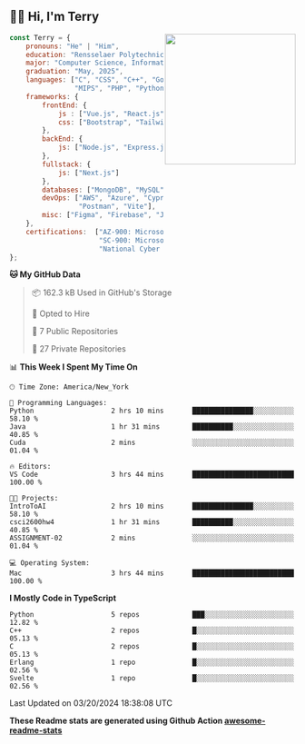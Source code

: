 <h2>👋🏻 Hi, I'm Terry</h2>

<img align='right' src="https://media.giphy.com/media/fkZukR450RQ1qnGaq9/giphy.gif" width="230">

```javascript
const Terry = {
    pronouns: "He" | "Him",
    education: "Rensselaer Polytechnic Institute",
    major: "Computer Science, Information Technology and Web Science",
    graduation: "May, 2025",
    languages: ["C", "CSS", "C++", "Go", "Haskell", "HTML", "Java", "Javascript",
                "MIPS", "PHP", "Python", "SQL", "Typescript", "Verilog"],
    frameworks: {
        frontEnd: {
            js : ["Vue.js", "React.js"],
            css: ["Bootstrap", "Tailwind", "Quasar"]
        },
        backEnd: {
            js: ["Node.js", "Express.js"],
        },
        fullstack: {
            js: ["Next.js"]
        },
        databases: ["MongoDB", "MySQL", "PostgreSQL"],
        devOps: ["AWS", "Azure", "Cypress", "Docker🐳", "GitHub", "Playwright",
                 "Postman", "Vite"],
        misc: ["Figma", "Firebase", "Jira", "LaTeX"]
    },
    certifications:  ["AZ‐900: Microsoft Azure Fundamentals",
                      "SC‐900: Microsoft Security, Compliance, and Identity Fundamentals",
                      "National Cyber League Team Game: 4TH PLACE OUT OF 3593"],
};
```
<!--START_SECTION:waka-->
**🐱 My GitHub Data** 

> 📦 162.3 kB Used in GitHub's Storage 
 > 
> 💼 Opted to Hire
 > 
> 📜 7 Public Repositories 
 > 
> 🔑 27 Private Repositories 
 > 
📊 **This Week I Spent My Time On** 

```text
🕑︎ Time Zone: America/New_York

💬 Programming Languages: 
Python                   2 hrs 10 mins       ███████████████░░░░░░░░░░   58.10 % 
Java                     1 hr 31 mins        ██████████░░░░░░░░░░░░░░░   40.85 % 
Cuda                     2 mins              ░░░░░░░░░░░░░░░░░░░░░░░░░   01.04 % 

🔥 Editors: 
VS Code                  3 hrs 44 mins       █████████████████████████   100.00 % 

🐱‍💻 Projects: 
IntroToAI                2 hrs 10 mins       ███████████████░░░░░░░░░░   58.10 % 
csci2600hw4              1 hr 31 mins        ██████████░░░░░░░░░░░░░░░   40.85 % 
ASSIGNMENT-02            2 mins              ░░░░░░░░░░░░░░░░░░░░░░░░░   01.04 % 

💻 Operating System: 
Mac                      3 hrs 44 mins       █████████████████████████   100.00 % 
```

**I Mostly Code in TypeScript** 

```text
Python                   5 repos             ███░░░░░░░░░░░░░░░░░░░░░░   12.82 % 
C++                      2 repos             █░░░░░░░░░░░░░░░░░░░░░░░░   05.13 % 
C                        2 repos             █░░░░░░░░░░░░░░░░░░░░░░░░   05.13 % 
Erlang                   1 repo              █░░░░░░░░░░░░░░░░░░░░░░░░   02.56 % 
Svelte                   1 repo              █░░░░░░░░░░░░░░░░░░░░░░░░   02.56 % 
```




 Last Updated on 03/20/2024 18:38:08 UTC
<!--END_SECTION:waka-->

**These Readme stats are generated using Github Action [awesome-readme-stats](https://github.com/anmol098/waka-readme-stats)**
